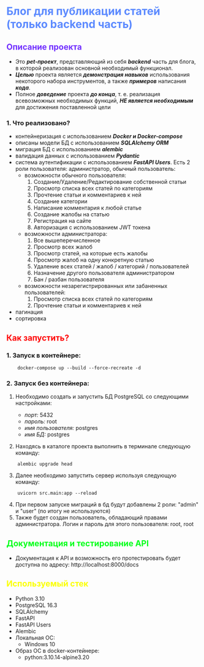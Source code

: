 # <span style="color: #5c8aff">Блог для публикации статей (только backend часть)</span>

## <span style="color: #7230ff">Описание проекта</span>
- Это ***pet-проект***, представляющий из себя ***backend*** часть для блога, в которой реализован основной необходимый функционал.
- ***Целью*** проекта является ***демонстрация навыков*** использования некоторого набора инструментов, а также ***примеров*** написания ***кода***.
- Полное ***доведение*** проекта ***до конца***, т. е. реализация всевозможных необходимых функций, ***НЕ является необходимым*** для достижения
поставленной цели

### 1. Что реализовано?
- контейнеризация с использованием ***Docker и Docker-compose***
- описаны модели БД с использованием ***SQLAlchemy ORM***
- миграция БД с использованием ***alembic***
- валидация данных с использованием ***Pydantic***
- система аутентификации с использованием ***FastAPI Users***. Есть 2 роли пользователя: администратор, обычный пользователь:
  + возможности обычного пользователя:
    1) Создание/Удаление/Редактирование собственной статьи
    2) Просмотр списка всех статей по категориям
    3) Прочтение статьи и комментариев к ней
    4) Создание категории
    5) Написание комментария к любой статье
    6) Создание жалобы на статью
    7) Регистрация на сайте
    8) Авторизация с использованием JWT токена
  + возможности администратора:
    1) Все вышеперечисленное
    2) Просмотр всех жалоб
    3) Просмотр статей, на которые есть жалобы
    4) Просмотр жалоб на одну конкретную статью
    5) Удаление всех статей / жалоб / категорий / пользователей
    6) Назначение другого пользователя администратором
    7) Бан / разбан пользователя
  + возможности незарегистрированных или забаненных пользователей:
    1) Просмотр списка всех статей по категориям
    2) Прочтение статьи и комментариев к ней
- пагинация
- сортировка

## <span style="color: #f00">Как запустить?</span>
### 1. Запуск в контейнере:
```
    docker-compose up --build --force-recreate -d
```


### 2. Запуск без контейнера:
1) Необходимо создать и запустить БД PostgreSQL со следующими настройками:
     - *порт:* 5432
     - *пароль:* root
     - *имя пользователя:* postgres
     - *имя БД:* postgres

2) Находясь в каталоге проекта выполнить в терминале следующую команду:
```
    alembic upgrade head
```

3) Далее необходимо запустить сервер используя следующую команду:
```
    uvicorn src.main:app --reload
```

4) При первом запуске миграций в бд будут добавлены 2 роли: "admin" и "user" (по итогу не используются)
5) Также будет создан пользователь, обладающий правами администратора. Логин и пароль для этого пользователя: root, root


## <span style="color: #00ff1a">Документация и тестирование API</span>

- Документация к API и возможность его протестировать будет доступна по адресу: http://localhost:8000/docs


## <span style="color: #fbff00">Используемый стек</span>
- Python 3.10
- PostgreSQL 16.3
- SQLAlchemy
- FastAPI
- FastAPI Users
- Alembic
- Локальная ОС:
    + Windows 10
- Образ ОС в docker-контейнере:
    + python:3.10.14-alpine3.20


